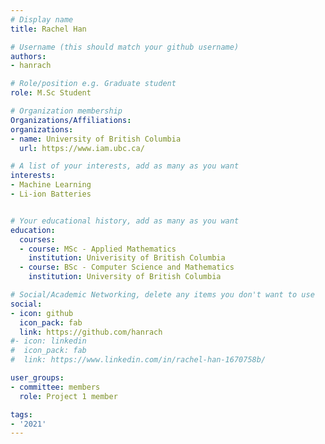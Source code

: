 ```yaml
---
# Display name
title: Rachel Han

# Username (this should match your github username)
authors:
- hanrach

# Role/position e.g. Graduate student
role: M.Sc Student

# Organization membership
Organizations/Affiliations:
organizations:
- name: University of British Columbia
  url: https://www.iam.ubc.ca/

# A list of your interests, add as many as you want
interests:
- Machine Learning
- Li-ion Batteries


# Your educational history, add as many as you want
education:
  courses:
  - course: MSc - Applied Mathematics
    institution: Univerisity of British Columbia
  - course: BSc - Computer Science and Mathematics
    institution: University of British Columbia

# Social/Academic Networking, delete any items you don't want to use
social:
- icon: github
  icon_pack: fab
  link: https://github.com/hanrach
#- icon: linkedin
#  icon_pack: fab
#  link: https://www.linkedin.com/in/rachel-han-1670758b/

user_groups:
- committee: members
  role: Project 1 member

tags:
- '2021'
---
```


